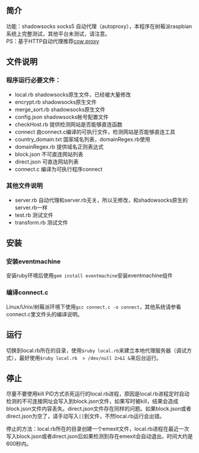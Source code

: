 ## 简介
功能：shadowsocks socks5 自动代理（autoproxy），本程序在树莓派raspbian系统上完整测试，其他平台未测试，请注意。  
PS：基于HTTP自动代理推荐[cow proxy](https://github.com/cyfdecyf/cow)

## 文件说明
### 程序运行必要文件：
* local.rb            shadowsocks原生文件，已经被大量修改
* encrypt.rb          shadowsocks原生文件
* merge_sort.rb       shadowsocks原生文件
* config.json         shadowsocks帐号配置文件
* checkHost.rb        提供检测网站是否能够直连函数
* connect             由connect.c编译的可执行文件，检测网站是否能够直连工具
* country_domain.txt  国家域名列表，domainRegex.rb使用
* domainRegex.rb      提供域名正则表达式
* block.json          不可直连网站列表
* direct.json         可直连网站列表
* connect.c           编译为可执行程序connect

### 其他文件说明
* server.rb           自动代理和server.rb无关，所以无修改，和shadowsocks原生的server.rb一样
* test.rb             测试文件
* transform.rb        测试文件

## 安装
### 安装eventmachine
安装ruby环境后使用`gem install eventmachine`安装eventmachine组件

### 编译connect.c
Linux/Unix/树莓派环境下使用`gcc connect.c -o connect`，其他系统请参看connect.c里文件头的编译说明。

## 运行
切换到local.rb所在的目录，使用`$ruby local.rb`来建立本地代理服务器（调试方式），最好使用`$ruby local.rb  > /dev/null 2>&1 &`来后台运行。

## 停止
尽量不要使用kill PID方式杀死运行的local.rb进程，原因是local.rb进程定时自动检测的不可连接网址会写入到block.json文件，如果写时被kill，结果会造成block.json文件内容丢失。direct.json文件存在同样的问题。如果block.json或者direct.json为空了，请手动写入`[]`到文件，不然local.rb运行会出错。

停止的方法：local.rb所在的目录创建一个emexit文件，local.rb进程在最近一次写入block.json或者direct.json后如果检测到存在emexit会自动退出，时间大约是600秒内。
